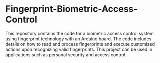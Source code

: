 # Fingerprint-Biometric-Access-Control
This repository contains the code for a biometric access control system using fingerprint technology with an Arduino board. The code includes details on how to read and process fingerprints and execute customized actions upon recognizing valid fingerprints. This project can be used in applications such as personal security and access control.
